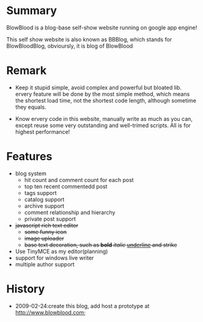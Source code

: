 # Summary #

BlowBlood is a blog-base self-show website running on google app engine!

This self show website is also known as BBBlog, which stands for BlowBloodBlog, obvioursly, it is blog of BlowBlood

# Remark #

  * Keep it stupid simple, avoid complex and powerful but bloated lib. ervery feature will be done by the most simple method, which means the shortest load time, not the shortest code length, although sometime they equals.

  * Know ervery code in this website, manually write as much as you can, except reuse some very outstanding and well-trimed scripts. All is for highest performance!

# Features #

  * blog system
    * hit count and comment count for each post
    * top ten recent commentedd post
    * tags support
    * catalog support
    * archive support
    * comment relationship and hierarchy
    * private post support
  * ~~javascript rich text editor~~
    * ~~some funny icon~~
    * ~~image uploader~~
    * ~~base text decoration, such as **bold** _italic_ [underline](#.md) and strike~~
  * Use TinyMCE as my editor(planning)
  * support for windows live writer
  * multiple author support

# History #

  * 2009-02-24:create this blog, add host a prototype at http://www.blowblood.com;
